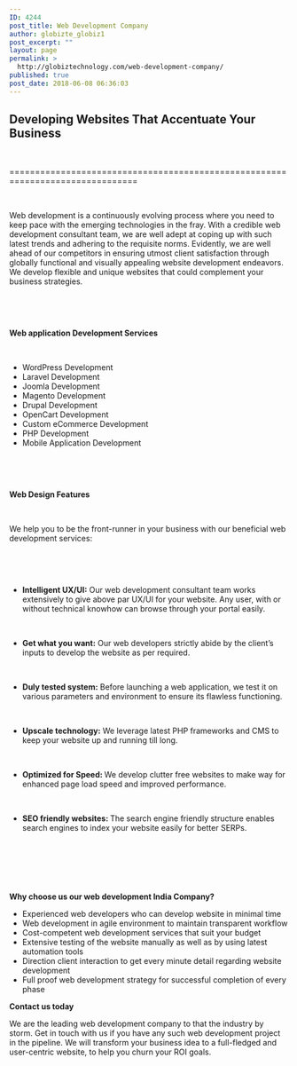 ```yaml
---
ID: 4244
post_title: Web Development Company
author: globizte_globiz1
post_excerpt: ""
layout: page
permalink: >
  http://globiztechnology.com/web-development-company/
published: true
post_date: 2018-06-08 06:36:03
---
```

<h2>Developing Websites That Accentuate Your Business</h2>
&nbsp;

===============================================================================

&nbsp;

Web development is a continuously evolving process where you need to keep pace with the emerging technologies in the fray. With a credible web development consultant team, we are well adept at coping up with such latest trends and adhering to the requisite norms. Evidently, we are well ahead of our competitors in ensuring utmost client satisfaction through globally functional and visually appealing website development endeavors. We develop flexible and unique websites that could complement your business strategies.

&nbsp;

&nbsp;

<strong>Web application Development Services</strong>

&nbsp;
<ul>
 	<li>WordPress Development</li>
 	<li>Laravel Development</li>
 	<li>Joomla Development</li>
 	<li>Magento Development</li>
 	<li>Drupal Development</li>
 	<li>OpenCart Development</li>
 	<li>Custom eCommerce Development</li>
 	<li>PHP Development</li>
 	<li>Mobile Application Development</li>
</ul>
&nbsp;

&nbsp;

<strong>Web Design Features</strong>

&nbsp;

We help you to be the front-runner in your business with our beneficial web development services:

&nbsp;

&nbsp;
<ul>
 	<li><strong>Intelligent UX/UI:</strong> Our web development consultant team works extensively to give above par UX/UI for your website. Any user, with or without technical knowhow can browse through your portal easily.</li>
</ul>
&nbsp;
<ul>
 	<li><strong>Get what you want:</strong> Our web developers strictly abide by the client’s inputs to develop the website as per required.</li>
</ul>
&nbsp;
<ul>
 	<li><strong>Duly tested system:</strong> Before launching a web application, we test it on various parameters and environment to ensure its flawless functioning.</li>
</ul>
&nbsp;
<ul>
 	<li><strong>Upscale technology:</strong> We leverage latest PHP frameworks and CMS to keep your website up and running till long.</li>
</ul>
<strong> </strong>
<ul>
 	<li><strong>Optimized for Speed: </strong>We develop clutter free websites to make way for enhanced page load speed and improved performance.</li>
</ul>
&nbsp;
<ul>
 	<li><strong>SEO friendly websites: </strong>The search engine friendly structure enables search engines to index your website easily for better SERPs.</li>
</ul>
&nbsp;

&nbsp;

&nbsp;

<strong>Why choose us our </strong><strong>web development India</strong><strong> Company</strong><strong>?</strong>
<ul>
 	<li>Experienced web developers who can develop website in minimal time</li>
 	<li>Web development in agile environment to maintain transparent workflow</li>
 	<li>Cost-competent web development services that suit your budget</li>
 	<li>Extensive testing of the website manually as well as by using latest automation tools</li>
 	<li>Direction client interaction to get every minute detail regarding website development</li>
 	<li>Full proof web development strategy for successful completion of every phase</li>
</ul>
<strong>Contact us today</strong>

We are the leading web development company to that the industry by storm. Get in touch with us if you have any such web development project in the pipeline. We will transform your business idea to a full-fledged and user-centric website, to help you churn your ROI goals.

&nbsp;